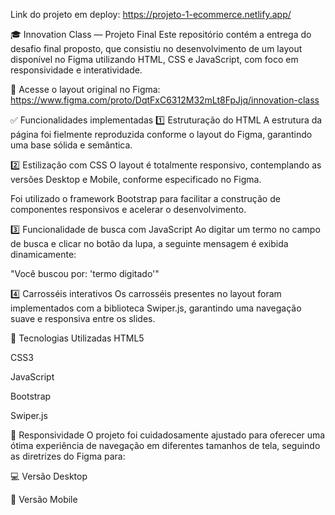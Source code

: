 Link do projeto em deploy: https://projeto-1-ecommerce.netlify.app/ 

🎓 Innovation Class — Projeto Final
Este repositório contém a entrega do desafio final proposto, que consistiu no desenvolvimento de um layout disponível no Figma utilizando HTML, CSS e JavaScript, com foco em responsividade e interatividade.

🔗 Acesse o layout original no Figma:
https://www.figma.com/proto/DqtFxC6312M32mLt8FpJjq/innovation-class

✅ Funcionalidades implementadas
1️⃣ Estruturação do HTML
A estrutura da página foi fielmente reproduzida conforme o layout do Figma, garantindo uma base sólida e semântica.

2️⃣ Estilização com CSS
O layout é totalmente responsivo, contemplando as versões Desktop e Mobile, conforme especificado no Figma.

Foi utilizado o framework Bootstrap para facilitar a construção de componentes responsivos e acelerar o desenvolvimento.

3️⃣ Funcionalidade de busca com JavaScript
Ao digitar um termo no campo de busca e clicar no botão da lupa, a seguinte mensagem é exibida dinamicamente:

"Você buscou por: 'termo digitado'"

4️⃣ Carrosséis interativos
Os carrosséis presentes no layout foram implementados com a biblioteca Swiper.js, garantindo uma navegação suave e responsiva entre os slides.

🚀 Tecnologias Utilizadas
HTML5

CSS3

JavaScript

Bootstrap

Swiper.js

📱 Responsividade
O projeto foi cuidadosamente ajustado para oferecer uma ótima experiência de navegação em diferentes tamanhos de tela, seguindo as diretrizes do Figma para:

💻 Versão Desktop

📱 Versão Mobile

